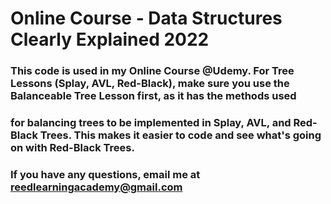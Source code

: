 # Online Course - Data Structures Clearly Explained 2022

### This code is used in my Online Course @Udemy.  For Tree Lessons (Splay, AVL, Red-Black), make sure you use the Balanceable Tree Lesson first, as it has the methods used
### for balancing trees to be implemented in Splay, AVL, and Red-Black Trees.  This makes it easier to code and see what's going on with Red-Black Trees.

### If you have any questions, email me at reedlearningacademy@gmail.com
